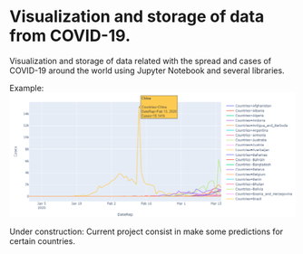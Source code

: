 # Visualization and storage of data from COVID-19.

Visualization and storage of data related with the spread and cases of COVID-19 around the world using Jupyter Notebook and several libraries.

Example:
![Example](/example.png)



Under construction:
Current project consist in make some predictions for certain countries.


